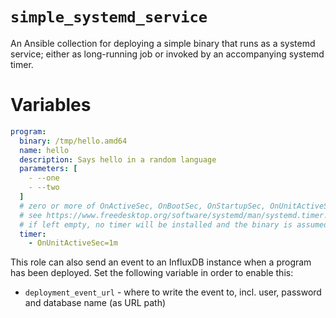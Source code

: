 # `simple_systemd_service`

An Ansible collection for deploying a simple binary that runs as a systemd service; either as long-running job or invoked by an accompanying systemd timer.

# Variables

```yaml
program:
  binary: /tmp/hello.amd64
  name: hello
  description: Says hello in a random language
  parameters: [
    - --one
    - --two
  ]
  # zero or more of OnActiveSec, OnBootSec, OnStartupSec, OnUnitActiveSec, OnUnitInactiveSec
  # see https://www.freedesktop.org/software/systemd/man/systemd.timer.html#OnActiveSec=
  # if left empty, no timer will be installed and the binary is assumed to run as a daemon.
  timer:
    - OnUnitActiveSec=1m
```

This role can also send an event to an InfluxDB instance when a program has been deployed. Set the following variable in order to enable this:

* `deployment_event_url` - where to write the event to, incl. user, password and database name (as URL path)
